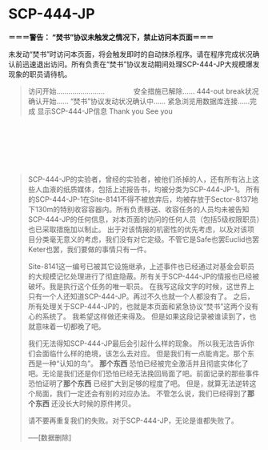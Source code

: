 # SCP-444-JP
**＝＝＝警告： “焚书”协议未触发之情况下，禁止访问本页面＝＝＝** 

未发动“焚书”时访问本页面，将会触发即时的自动抹杀程序。请在程序完成状况确认前迅速退出访问。所有负责在“焚书”协议发动期间处理SCP-444-JP大规模爆发现象的职员请待机。
　
　


> 访问开始……………………
　
　
　
安全措施已解除……
444-out break状况确认开始……
“焚书”协议发动状况确认中……
紧急浏览用数据库连接……完成
显示SCP-444-JP信息 Thank you See you
> 

　
　
　
　
　
　
　
　
　
　
　
　
　
　
　
　
　
　
　
　

　
　
　
　
　

　
　
　
　
　
　
　
　
　
　
　
　

> SCP-444-JP的实验者，曾经的实验者，被他们杀掉的人，还有所有沾上这些人血液的纸质媒体，包括上述报告书，均被分类为SCP-444-JP-1。
所有的SCP-444-JP-1在Site-8141不得不被放弃后，均被存放于Sector-8137地下130m的特别收容容器内。所有负责移送、收容任务的人员均未被告知SCP-444-JP的任何信息，对本页面的访问的任何人员（包括5级权限职员）也已采取措施加以制止。
出于对该情报的机密性的优先考虑，以及对该项目分类毫无意义的考虑，我们没有对它定级。不管它是Safe也罢Euclid也罢Keter也罢，我们要做的事情只有一件。
> 
> Site-8141这一编号已被其它设施继承，上述事件也已经通过对基金会职员的大规模记忆处理进行了彻底隐蔽。所有关于SCP-444-JP的情报也已经被破坏。我是执行这个任务的唯一职员。
在我写这段文字的时候，这世界上只有一个人还知道SCP-444-JP。再过不久也就一个人都没有了。
之后，所有处理关于SCP-444-JP的，也就是本页面和紧急协议“焚书”这两个没有心的系统了。
我希望这样做还来得及。
但是如果这段记录被谁读到了，也就意味着一切都晚了吧。
> 
> 我们无法得知SCP-444-JP最后会引起什么样的现象。
所以我无法告诉你们会面临什么样的绝境，该怎么去对应。
但是我们有一点能肯定。那个东西是一种“认知的鸟”。
**那个东西** 恐怕已经被完全激活并且彻底实体化了吧。无论是我们还是你们恐怕已经无法挽回局面了吧。前面记录的那些事件恐怕证明了**那个东西** 已经扩大到足够的程度了吧。
但是，就算无法逆转这个局面，我们一定还会有别的对应办法。
不管怎么说，我们已经得到了**那个东西** 还没长大时候的原件拷贝。
> 
> 请不要再重复我们的失败。对于SCP-444-JP，无论是谁都失败了。
> 
> ──[数据删除]
> 

